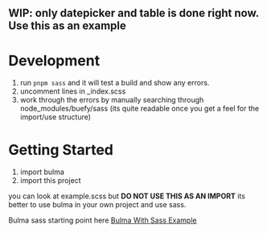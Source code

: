 ## WIP: only datepicker and table is done right now. Use this as an example

# Development 
1. run `pnpm sass` and it will test a build and show any errors.
2. uncomment lines in _index.scss
3. work through the errors by manually searching through node_modules/buefy/sass (its quite readable once you get a feel for the import/use structure)

# Getting Started

1. import bulma
2. import this project



you can look at example.scss but **DO NOT USE THIS AS AN IMPORT** its better to use bulma in your own project and use sass.

Bulma sass starting point here
[Bulma With Sass Example](https://bulma.io/documentation/customize/with-sass/#create-your-sass-file)
